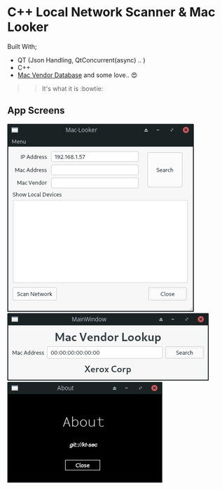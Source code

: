 # C++ Local Network Scanner & Mac Looker

Built With;
- QT (Json Handling, QtConcurrent(async) .. )
- C++
- [Mac Vendor Database](vendor-search)
and some love.. :heart_eyes:

>> It's what it is :bowtie:

## App Screens
![Main](./images/main.png)
![Vendor-Search](./images/vendor-search.png)
![About](./images/about.png)